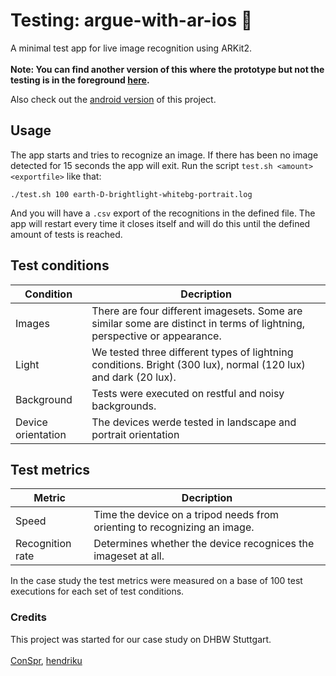 # Testing: argue-with-ar-ios 🍏
A minimal test app for live image recognition using ARKit2.
<br /><br />
**Note: You can find another version of this where the prototype but not the testing is in the foreground [here](https://github.com/hendriku/argue-with-ar-ios/).**

Also check out the [android version](https://github.com/ConSpr/argue-with-ar-android/tree/testing) of this project.

## Usage
The app starts and tries to recognize an image. If there has been no image detected for 15 seconds the app will exit.
Run the script `test.sh <amount> <exportfile>` like that:

```
./test.sh 100 earth-D-brightlight-whitebg-portrait.log
```

And you will have a `.csv` export of the recognitions in the defined file.
The app will restart every time it closes itself and will do this until the defined amount of tests is reached.

## Test conditions

|Condition|Decription|
|------|----------|
|Images|There are four different imagesets. Some are similar some are distinct in terms of lightning, perspective or appearance.|
|Light|We tested three different types of lightning conditions. Bright (300 lux), normal (120 lux) and dark (20 lux).|
|Background|Tests were executed on restful and noisy backgrounds.|
|Device orientation|The devices werde tested in landscape and portrait orientation|

## Test metrics
|Metric|Decription|
|------|----------|
|Speed|Time the device on a tripod needs from orienting to recognizing an image.|
|Recognition rate|Determines whether the device recognices the imageset at all.|

In the case study the test metrics were measured on a base of 100 test executions for each set of test conditions.

### Credits
This project was started for our case study on DHBW Stuttgart.<br /><br />
[ConSpr](https://github.com/ConSpr),
[hendriku](https://github.com/hendriku)
